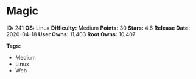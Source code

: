 # Magic

**ID:** 241
**OS:** Linux
**Difficulty:** Medium
**Points:** 30
**Stars:** 4.6
**Release Date:** 2020-04-18
**User Owns:** 11,403
**Root Owns:** 10,407

**Tags:**
- Medium
- Linux
- Web

